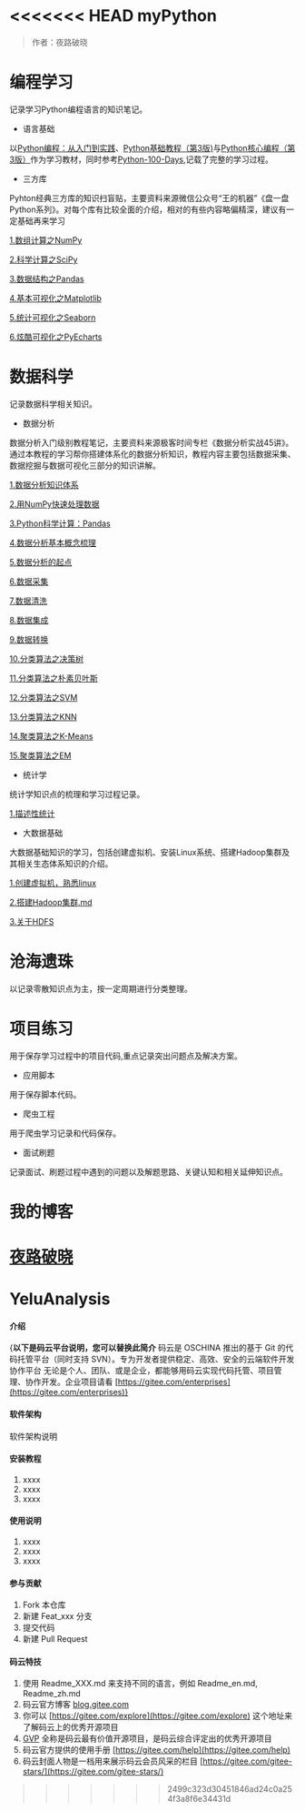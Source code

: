 <<<<<<< HEAD
myPython
======================================
> 作者：夜路破晓


# 编程学习

记录学习Python编程语言的知识笔记。

* 语言基础

以[Python编程：从入门到实践](参考书籍/Python编程：从入门到实践.pdf)、[Python基础教程（第3版)](参考书籍/Python基础教程（第3版）.pdf)与[Python核心编程（第3版）](参考书籍/Python核心编程（第3版）.pdf)作为学习教材，同时参考[Python-100-Days](https://github.com/jackfrued/Python-100-Days),记载了完整的学习过程。

	
* 三方库 

Pyhton经典三方库的知识扫盲贴，主要资料来源微信公众号“王的机器”《盘一盘Python系列》。对每个库有比较全面的介绍，相对的有些内容略偏精深，建议有一定基础再来学习

[1.数组计算之NumPy](编程学习/三方库/1.数组计算之Numpy.ipynb)
	
[2.科学计算之SciPy](编程学习/三方库/2.科学计算之SciPy.ipynb)
	
[3.数据结构之Pandas](编程学习/三方库/3.数据结构之Pandas.ipynb)
	
[4.基本可视化之Matplotlib](编程学习/三方库/4.基本可视化之Matplotlib.ipynb)
	
[5.统计可视化之Seaborn](编程学习/三方库/5.统计可视化之Seaborn.ipynb)
	
[6.炫酷可视化之PyEcharts](编程学习/三方库/6.炫酷可视化之PyEcharts.ipynb)
	
	
	
	
	
# 数据科学

记录数据科学相关知识。

* 数据分析

数据分析入门级别教程笔记，主要资料来源极客时间专栏《数据分析实战45讲》。通过本教程的学习帮你搭建体系化的数据分析知识，教程内容主要包括数据采集、数据挖掘与数据可视化三部分的知识讲解。


[1.数据分析知识体系](数据科学/数据分析/1.数据分析知识体系.ipynb)

[2.用NumPy快速处理数据](数据科学/数据分析/2.用Numpy快速处理数据.ipynb)
	
[3.Python科学计算：Pandas](数据科学/数据分析/3.Python科学计算：Pandas.ipynb)
	
[4.数据分析基本概念梳理](数据科学/数据分析/4.数据分析基本概念梳理.ipynb)
	
[5.数据分析的起点](数据科学/数据分析/5.数据分析的起点.ipynb)
	
[6.数据采集](数据科学/数据分析/6.数据采集.ipynb)
	
[7.数据清洗](数据科学/数据分析/7.数据清洗.ipynb)
	
[8.数据集成](数据科学/数据分析/8.数据集成.ipynb)
	
[9.数据转换](数据科学/数据分析/9.数据转换.ipynb)
	
[10.分类算法之决策树](数据科学/数据分析/10.分类算法之决策树.ipynb)
	
[11.分类算法之朴素贝叶斯](数据科学/数据分析/11.分类算法之朴素贝叶斯.ipynb)
	
[12.分类算法之SVM](数据科学/数据分析/12.分类算法之SVM.ipynb)
	
[13.分类算法之KNN](数据科学/数据分析/13.分类算法之KNN.ipynb)
	
[14.聚类算法之K-Means](数据科学/数据分析/14.聚类算法之K-Means.ipynb)
	
[15.聚类算法之EM](数据科学/数据分析/15.聚类算法之EM.ipynb)

* 统计学

统计学知识点的梳理和学习过程记录。

[1.描述性统计](数据科学/统计学/1.描述性统计.ipynb)

	
* 大数据基础

大数据基础知识的学习，包括创建虚拟机、安装Linux系统、搭建Hadoop集群及其相关生态体系知识的介绍。

[1.创建虚拟机，熟悉linux](数据科学/大数据基础/1.创建虚拟机，熟悉linux.md)
	
[2.搭建Hadoop集群.md](数据科学/大数据基础/2.搭建Hadoop集群.md)
	
[3.关于HDFS](数据科学/大数据基础/3.关于HDFS.md)


# 沧海遗珠
	
以记录零散知识点为主，按一定周期进行分类整理。


# 项目练习

用于保存学习过程中的项目代码,重点记录突出问题点及解决方案。

* 应用脚本

用于保存脚本代码。

* 爬虫工程

用于爬虫学习记录和代码保存。


* 面试刷题
	
记录面试、刷题过程中遇到的问题以及解题思路、关键认知和相关延伸知识点。


# 我的博客

[夜路破晓](https://blog.csdn.net/weixin_29370665)
=======
# YeluAnalysis

#### 介绍
{**以下是码云平台说明，您可以替换此简介**
码云是 OSCHINA 推出的基于 Git 的代码托管平台（同时支持 SVN）。专为开发者提供稳定、高效、安全的云端软件开发协作平台
无论是个人、团队、或是企业，都能够用码云实现代码托管、项目管理、协作开发。企业项目请看 [https://gitee.com/enterprises](https://gitee.com/enterprises)}

#### 软件架构
软件架构说明


#### 安装教程

1. xxxx
2. xxxx
3. xxxx

#### 使用说明

1. xxxx
2. xxxx
3. xxxx

#### 参与贡献

1. Fork 本仓库
2. 新建 Feat_xxx 分支
3. 提交代码
4. 新建 Pull Request


#### 码云特技

1. 使用 Readme\_XXX.md 来支持不同的语言，例如 Readme\_en.md, Readme\_zh.md
2. 码云官方博客 [blog.gitee.com](https://blog.gitee.com)
3. 你可以 [https://gitee.com/explore](https://gitee.com/explore) 这个地址来了解码云上的优秀开源项目
4. [GVP](https://gitee.com/gvp) 全称是码云最有价值开源项目，是码云综合评定出的优秀开源项目
5. 码云官方提供的使用手册 [https://gitee.com/help](https://gitee.com/help)
6. 码云封面人物是一档用来展示码云会员风采的栏目 [https://gitee.com/gitee-stars/](https://gitee.com/gitee-stars/)
>>>>>>> 2499c323d30451846ad24c0a254f3a8f6e34431d
